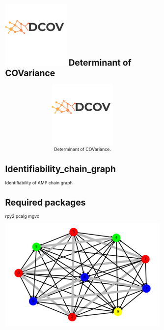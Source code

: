 <p align="left">
   <h1> 
   <img src="docs/images/dcov_logo.png"  alt="width="200" height="200">   
   <strong>   Determinant of COVariance</strong> </h1> 
</p>

<p align="center">
  <img src="docs/images/dcov_logo.png"  alt="width="200" height="200">
  <br>Determinant of COVariance.    
</p>
                                                               
# Identifiability_chain_graph
Identifiability of AMP chain graph                                       
                                                                     
# Required packages
rpy2
pcalg
mgvc

![](Algorithm/chain_graph.png)
